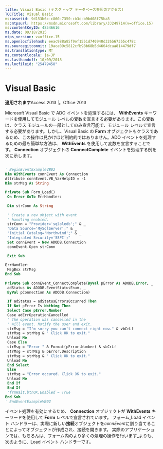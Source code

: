 ```yaml
---
title: Visual Basic (デスクトップ データベース参照のアクセス)
TOCTitle: Visual Basic
ms:assetid: 9d153b6c-c860-7350-cb3c-b9bd08f75ba8
ms:mtpsurl: https://msdn.microsoft.com/library/JJ249714(v=office.15)
ms:contentKeyID: 48546616
ms.date: 09/18/2015
mtps_version: v=office.15
ms.openlocfilehash: eeac988a85f9ef1551d740940d326b67355c478c
ms.sourcegitcommit: 19aca09c5812cfb98b68b5d4604dcaa814479df7
ms.translationtype: MT
ms.contentlocale: ja-JP
ms.lasthandoff: 10/09/2018
ms.locfileid: "25479458"
---
```

# <a name="visual-basic"></a>Visual Basic


**適用されます**Access 2013 |。Office 2013

Microsoft Visual Basic で ADO イベントを処理するには、 **WithEvents** キーワードを使用してモジュール レベルの変数を宣言する必要があります。この変数は、クラス モジュールの一部としてのみ宣言可能で、モジュール レベルで宣言する必要があります。しかし、Visual Basic の **Form** オブジェクトもクラスであるため、この操作は見かけほど制約的ではありません。ADO イベントを処理するための最も簡単な方法は、 **WithEvents** を使用して変数を宣言することです。 **Connection** オブジェクトの **ConnectComplete** イベントを処理する例を次に示します。

```vb 
 
' BeginEventExampleVB02 
Dim WithEvents connEvent As Connection 
Attribute connEvent.VB_VarHelpID = -1 
Dim strMsg As String 
 
Private Sub Form_Load() 
 On Error GoTo ErrHandler: 
 
 Dim strConn As String 
 
 ' Create a new object with event 
 ' handling enabled. 
 strConn = "Provider='sqloledb';" & _ 
 "Data Source='MySqlServer';" & _ 
 "Initial Catalog='Northwind';" & _ 
 "Integrated Security='SSPI';" 
 Set connEvent = New ADODB.Connection 
 connEvent.Open strConn 
 
 Exit Sub 
 
ErrHandler: 
 MsgBox strMsg 
End Sub 
 
Private Sub connEvent_ConnectComplete(ByVal pError As ADODB.Error, _ 
 adStatus As ADODB.EventStatusEnum, _ 
 ByVal pConnection As ADODB.Connection) 
 
 If adStatus = adStatusErrorsOccurred Then 
 If Not pError Is Nothing Then 
 Select Case pError.Number 
 Case adErrOperationCancelled 
 ' The operation was cancelled in the 
 ' Will event. Notify the user and exit. 
 strMsg = "I'm sorry you can't connect right now." & vbCrLf 
 strMsg = strMsg & " Click OK to exit." 
 Unload Me 
 Case Else 
 strMsg = "Error " & Format(pError.Number) & vbCrLf 
 strMsg = strMsg & pError.Description 
 strMsg = strMsg & " Click OK to exit." 
 Unload Me 
 End Select 
 Else 
 strMsg = "Error occured. Click OK to exit." 
 Unload Me 
 End If 
 End If 
 'frmWait.btnOK.Enabled = True 
End Sub 
' EndEventExampleVB02 
```

イベント処理を有効にするため、 **Connection** オブジェクトが **WithEvents** キーワードを使用して **Form** レベルで宣言されています。 フォーム\_Load イベント ハンドラーは、実際に新しい**接続**オブジェクトを*connEvent*に割り当てることによってオブジェクトが作成され、接続を開きます。 実際のアプリケーションでは、もちろんは、フォーム内のより多くの処理の操作を行います\_よりも、次のように、Load イベント ハンドラーです。

